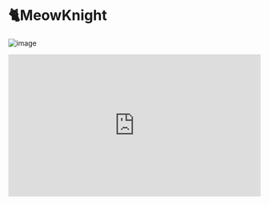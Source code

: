 # 🐈MeowKnight

![image](https://github.com/shigeyukey/AnkiArcade/assets/124401518/fdc8656e-41c9-4888-93e2-e62707c1e212)

<iframe src="https://www.youtube.com/embed/Li4-lM8G7QM?list=PLZhrgD6s-LFVsEhxRdEHf_OkGVe2YZfeo" frameborder="0" allow="accelerometer; autoplay; clipboard-write; encrypted-media; gyroscope; picture-in-picture" allowfullscreen style="aspect-ratio: 16/9; width: 100%;"></iframe>